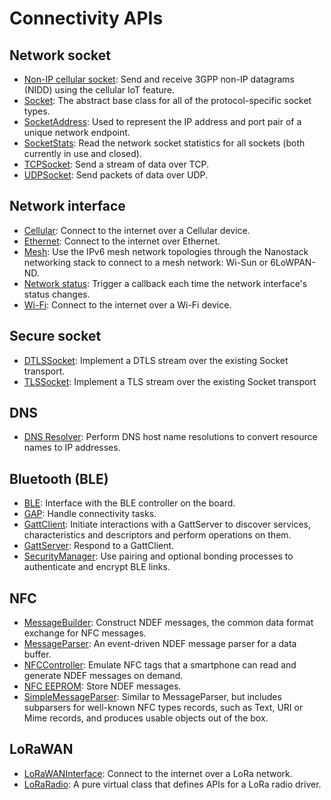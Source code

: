 # Connectivity APIs

## Network socket

- [Non-IP cellular socket](../apis/network-socket-apis.html): Send and receive 3GPP non-IP datagrams (NIDD) using the cellular IoT feature.
- [Socket](../apis/socket.html): The abstract base class for all of the protocol-specific socket types.
- [SocketAddress](../apis/socketaddress.html): Used to represent the IP address and port pair of a unique network endpoint.
- [SocketStats](../apis/socketstats.html): Read the network socket statistics for all sockets (both currently in use and closed).
- [TCPSocket](../apis/tcpsocket.html): Send a stream of data over TCP.
- [UDPSocket](../apis/udpsocket.html): Send packets of data over UDP.

## Network interface

- [Cellular](../apis/network-interface-apis.html): Connect to the internet over a Cellular device.
- [Ethernet](../apis/ethernet.html): Connect to the internet over Ethernet.
- [Mesh](../apis/mesh-api.html): Use the IPv6 mesh network topologies through the Nanostack networking stack to connect to a mesh network: Wi-Sun or 6LoWPAN-ND.
- [Network status](../apis/network-status.html): Trigger a callback each time the network interface's status changes.
- [Wi-Fi](../apis/wi-fi.html): Connect to the internet over a Wi-Fi device.

## Secure socket

- [DTLSSocket](../apis/secure-socket-apis.html): Implement a DTLS stream over the existing Socket transport.
- [TLSSocket](../apis/tlssocket.html): Implement a TLS stream over the existing Socket transport

## DNS

- [DNS Resolver](../apis/dns-apis.html): Perform DNS host name resolutions to convert resource names to IP addresses.

## Bluetooth (BLE)

- [BLE](../apis/bluetooth-apis.html): Interface with the BLE controller on the board.
- [GAP](../apis/gap.html): Handle connectivity tasks.
- [GattClient](../apis/gattclient.html): Initiate interactions with a GattServer to discover services, characteristics and descriptors and perform operations on them.
- [GattServer](../apis/gattserver.html): Respond to a GattClient.
- [SecurityManager](../apis/securitymanager.html): Use pairing and optional bonding processes to authenticate and encrypt BLE links.

## NFC

- [MessageBuilder](../apis/nfc-apis.html): Construct NDEF messages, the common data format exchange for NFC messages.
- [MessageParser](../apis/messageparser.html): An event-driven NDEF message parser for a data buffer.
- [NFCController](../apis/nfccontroller.html): Emulate NFC tags that a smartphone can read and generate NDEF messages on demand.
- [NFC EEPROM](../apis/nfc-eeprom.html): Store NDEF messages.
- [SimpleMessageParser](../apis/simplemessageparser.html): Similar to MessageParser, but includes subparsers for well-known NFC types records, such as Text, URI or Mime records, and produces usable objects out of the box.

## LoRaWAN

- [LoRaWANInterface](../apis/lorawan-apis.html): Connect to the internet over a LoRa network.
- [LoRaRadio](../apis/loraradio.html): A pure virtual class that defines APIs for a LoRa radio driver.

